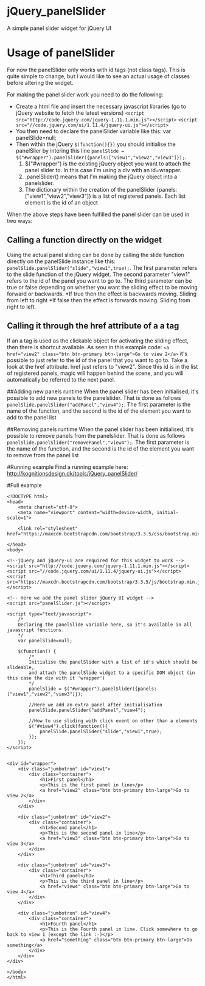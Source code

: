 # jQuery_panelSlider
A simple panel slider widget for jQuery UI

# Usage of panelSlider
For now the panelSlider only works with id tags (not class tags). This is quite simple to change, but I would like to see an actual usage of classes before altering the widget.

For making the panel slider work you need to do the following:

* Create a html file and insert the necessary javascript libraries (go to jQuery website to fetch the latest versions)
`<script src="http://code.jquery.com/jquery-1.11.1.min.js"></script>`
`<script src="//code.jquery.com/ui/1.11.4/jquery-ui.js"></script>`
* You then need to declare the panelSlider variable like this: var panelSlide=null;
* Then within the jQuery `$(function(){})` you should initialise the panelSlier by intering this line `panelSlide = $("#wrapper").panelSlider({panels:["view1","view2","view3"]});`.
    1. $("#wrapper") is the existing jQuery object you want to attach the panel slider to. In this case I'm using a div with an id=wrapper.
    2. .panelSlider() means that I'm making the jQuery object into a panelslider.
    3. The dictionary within the creation of the panelSlider {panels:["view1","view2","view3"]} is a list of registered panels. Each list element is the id of an object

When the above steps have been fulfilled the panel slider can be used in two ways:

## Calling a function directly on the widget
Using the actual panel sliding can be done by calling the slide function directly on the panelSlide instance like this:
`panelSlide.panelSlider("slide","view1",true);`.
The first parameter refers to the slide function of the jQuery widget.
The second parameter "view1" refers to the id of the panel you want to go to.
The third parameter can be true or false depending on whether you want the sliding effect to be moving forward or backwards.
*If true then the effect is backwards moving. Sliding from left to right
*If false then the effect is forwards moving. Sliding from right to left.

## Calling it through the href attribute of a a tag
If an a tag is used as the clickable object for activating the sliding effect, then there is shortcut available. As seen in this example code:
`<a href="view2" class="btn btn-primary btn-large">Go to view 2</a>`
it's possible to just refer to the id of the panel that you want to go to. Take a look at the href attribute.
href just refers to "view2". Since this id is in the list of registered panels, magic will happen behind the scene, and you will automatically be referred to the next panel.

##Adding new panels runtime
When the panel slider has been initialised, it's possible to add new panels to the panelslider. That is done as follows
`panelSlide.panelSlider("addPanel","view4");`.
The first parameter is the name of the function, and the second is the id of the element you want to add to the panel list

##Removing panels runtime
When the panel slider has been initialised, it's possible to remove panels from the panelslider. That is done as follows
`panelSlide.panelSlider("removePanel","view4");`.
The first parameter is the name of the function, and the second is the id of the element you want to remove from the panel list

#Running example
Find a running example here: http://kognitionsdesign.dk/tools/jQuery_panelSlider/

#Full example
```
<!DOCTYPE html>
<head>
    <meta charset="utf-8">
    <meta name="viewport" content="width=device-width, initial-scale=1">
    
    <link rel="stylesheet" href="https://maxcdn.bootstrapcdn.com/bootstrap/3.3.5/css/bootstrap.min.css">
    
</head>
<body>

<!--jQuery and jQuery-ui are required for this widget to work -->
<script src="http://code.jquery.com/jquery-1.11.1.min.js"></script>
<script src="//code.jquery.com/ui/1.11.4/jquery-ui.js"></script>
<script src="https://maxcdn.bootstrapcdn.com/bootstrap/3.3.5/js/bootstrap.min.js"></script>

<!-- Here we add the panel slider jQuery UI widget -->
<script src="panelSlider.js"></script>

<script type="text/javascript">
    /*
    Declaring the panelSlide variable here, so it's available in all javascript functions.
    */
    var panelSlide=null;
    
    $(function() {
        /*
        Initialise the panelSlider with a list of id's which should be slideable,
        and attach the panelSlide widget to a specific DOM object (in this case the div with it 'wrapper')
        */
        panelSlide = $("#wrapper").panelSlider({panels:["view1","view2","view3"]});
        
        //Here we add an extra panel after initialisation
        panelSlide.panelSlider("addPanel","view4");
        
        //How to use sliding with click event on other than a elements
        $("#view4").click(function(){
            panelSlide.panelSlider("slide","view1",true);
        });
    });
</script>


<div id="wrapper">
    <div class="jumbotron" id="view1">
        <div class="container">
            <h1>First panel</h1>
            <p>This is the first panel in line</p>
            <a href="view2" class="btn btn-primary btn-large">Go to view 2</a>
        </div>
    </div>
    
    <div class="jumbotron" id="view2">
        <div class="container">
            <h1>Second panel</h1>
            <p>This is the second panel in line</p>
            <a href="view3" class="btn btn-primary btn-large">Go to view 3</a>
        </div>
    </div>
    
    <div class="jumbotron" id="view3">
        <div class="container">
            <h1>Third panel</h1>
            <p>This is the third panel in line</p>
            <a href="view4" class="btn btn-primary btn-large">Go to view 4</a>
        </div>
    </div>
    
    <div class="jumbotron" id="view4">
        <div class="container">
            <h1>Fourth panel</h1>
            <p>This is the Fourth panel in line. Click somewhere to go back to view 1 (except the link :-)</p>
            <a href="something" class="btn btn-primary btn-large">Do something</a>
        </div>
    </div>
</div>

</body>
</html>
```